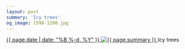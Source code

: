 ```yaml
---
layout: post
summary: 'Icy trees'
og_image: 1598-1280.jpg
---
```


<p>
 <time>
  <a href="/1598">
   {{ page.date | date: "%B %-d, %Y" }}
  </a>
 </time>
 <a href="/1598">
  <img alt="{{ page.summary }}" data-taken="2/25/2022" sizes="(min-width: 700px) 50vw, calc(100vw - 2rem)" src="{{ site.assets_url }}/1598-640.jpg" srcset="{{ site.assets_url }}/1598-320.jpg 320w, {{ site.assets_url }}/1598-640.jpg 640w, {{ site.assets_url }}/1598-960.jpg 960w, {{ site.assets_url }}/1598-1280.jpg 1280w"/>
 </a>
 <span>
  Icy trees
 </span>
</p>
